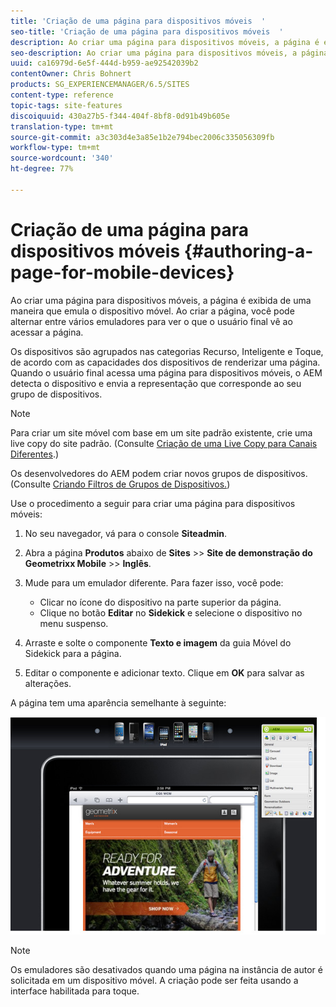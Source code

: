 ```yaml
---
title: 'Criação de uma página para dispositivos móveis  '
seo-title: 'Criação de uma página para dispositivos móveis  '
description: Ao criar uma página para dispositivos móveis, a página é exibida de uma maneira que emula o dispositivo móvel. Ao criar a página, você pode alternar entre vários emuladores para ver o que o usuário final vê ao acessar a página.
seo-description: Ao criar uma página para dispositivos móveis, a página é exibida de uma maneira que emula o dispositivo móvel. Ao criar a página, você pode alternar entre vários emuladores para ver o que o usuário final vê ao acessar a página.
uuid: ca16979d-6e5f-444d-b959-ae92542039b2
contentOwner: Chris Bohnert
products: SG_EXPERIENCEMANAGER/6.5/SITES
content-type: reference
topic-tags: site-features
discoiquuid: 430a27b5-f344-404f-8bf8-0d91b49b605e
translation-type: tm+mt
source-git-commit: a3c303d4e3a85e1b2e794bec2006c335056309fb
workflow-type: tm+mt
source-wordcount: '340'
ht-degree: 77%

---
```



# Criação de uma página para dispositivos móveis   {#authoring-a-page-for-mobile-devices}

Ao criar uma página para dispositivos móveis, a página é exibida de uma maneira que emula o dispositivo móvel. Ao criar a página, você pode alternar entre vários emuladores para ver o que o usuário final vê ao acessar a página.

Os dispositivos são agrupados nas categorias Recurso, Inteligente e Toque, de acordo com as capacidades dos dispositivos de renderizar uma página. Quando o usuário final acessa uma página para dispositivos móveis, o AEM detecta o dispositivo e envia a representação que corresponde ao seu grupo de dispositivos.

>[!NOTE]
>
>Para criar um site móvel com base em um site padrão existente, crie uma live copy do site padrão. (Consulte [Criação de uma Live Copy para Canais Diferentes](/help/sites-administering/msm-livecopy.md).)
>
>Os desenvolvedores do AEM podem criar novos grupos de dispositivos. (Consulte [Criando Filtros de Grupos de Dispositivos.](/help/sites-developing/groupfilters.md))

Use o procedimento a seguir para criar uma página para dispositivos móveis:

1. No seu navegador, vá para o console **Siteadmin**.
1. Abra a página **Produtos** abaixo de **Sites** >> **Site de demonstração do Geometrixx Mobile** >> **Inglês**.

1. Mude para um emulador diferente. Para fazer isso, você pode:

   * Clicar no ícone do dispositivo na parte superior da página.
   * Clique no botão **Editar** no **Sidekick** e selecione o dispositivo no menu suspenso.

1. Arraste e solte o componente **Texto e imagem** da guia Móvel do Sidekick para a página.
1. Editar o componente e adicionar texto. Clique em **OK** para salvar as alterações.

A página tem uma aparência semelhante à seguinte:

![mobileipademu](assets/mobileipademu.png)

>[!NOTE]
>
>Os emuladores são desativados quando uma página na instância de autor é solicitada em um dispositivo móvel. A criação pode ser feita usando a interface habilitada para toque.

